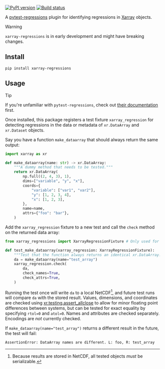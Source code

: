 [![PyPI version](https://badge.fury.io/py/xarray-regressions.svg)](https://badge.fury.io/py/xarray-regressions)
[![Build status](https://github.com/aazuspan/xarray-regressions/actions/workflows/ci.yaml/badge.svg)](https://github.com/aazuspan/xarray-regressions/actions/workflows/ci.yaml)

A [pytest-regressions](https://pytest-regressions.readthedocs.io/en/latest/overview.html) plugin for identifying regressions in [Xarray](https://docs.xarray.dev/en/stable/) objects.


> [!WARNING]
> `xarray-regressions` is in early development and might have breaking changes.


## Install

```
pip install xarray-regressions
```

## Usage

> [!TIP]
> If you're unfamiliar with `pytest-regressions`, check out [their documentation](https://pytest-regressions.readthedocs.io/en/latest/overview.html) first. 

Once installed, this package registers a test fixture `xarray_regression` for detecting regressions in the data or metadata of `xr.DataArray` and `xr.Dataset` objects.

Say you have a function `make_dataarray` that should always return the same output:

```python
import xarray as xr

def make_dataarray(name: str) -> xr.DataArray:
    """A dummy method that needs to be tested."""
    return xr.DataArray(
        np.full((2, 4, 3), 1),
        dims=["variable", "y", "x"],
        coords={
            "variable": ["var1", "var2"],
            "y": [1, 2, 3, 4],
            "x": [1, 2, 3],
        },
        name=name,
        attrs={"foo": "bar"},
    )
```

Add the `xarray_regression` fixture to a new test and call the `check` method on the returned data array:

```python
from xarray_regressions import XarrayRegressionFixture # Only used for type annotation

def test_make_dataarray(xarray_regression: XarrayRegressionFixture):
    """Test that the function always returns an identical xr.DataArray."""
    da = make_dataarray(name="test_array")
    xarray_regression.check(
        da,
        check_names=True,
        check_attrs=True,
    )
```

Running the test once will write `da` to a local NetCDF[^netcdf], and future test runs will compare `da` with the stored result. Values, dimensions, and coordinates are checked using [xr.testing.assert_allclose](https://docs.xarray.dev/en/latest/generated/xarray.testing.assert_allclose.html) to allow for minor floating point differences between systems, but can be tested for exact equality by specifying `rtol=0` and `atol=0`. Names and attributes are checked separately. Encodings are *not* currently checked.

If `make_dataarray(name="test_array")` returns a different result in the future, the test will fail:

```text
AssertionError: DataArray names are different. L: foo, R: test_array
```

[^netcdf]: Because results are stored in NetCDF, all tested objects *must* be serializable.
